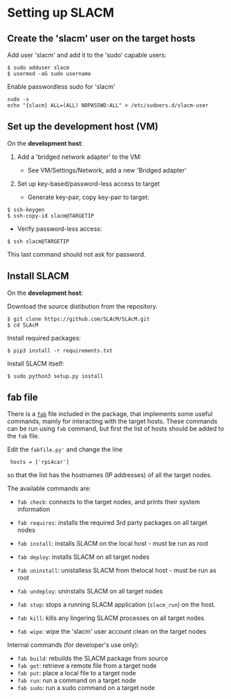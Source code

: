 # Setting up SLACM


## Create the 'slacm' user on the target hosts

Add user 'slacm' and add it to the 'sudo' capable users:
```
$ sudo adduser slacm
$ usermod -aG sudo username
```
Enable passwordless sudo for 'slacm'
```
sudo -s
echo "{slacm} ALL=(ALL) NOPASSWD:ALL" > /etc/sudoers.d/slacm-user
```

## Set up the development host (VM)

On the **development host**:
1) Add a 'bridged network adapter' to the VM: 
   - See VM/Settings/Network, add a new 'Bridged adapter'
   
2) Set up key-based/password-less access to target
   - Generate key-pair, copy key-pair to target:
```
$ ssh-keygen
$ ssh-copy-id slacm@TARGETIP
```
   - Verify password-less access:
```
$ ssh slacm@TARGETIP
```
This last command should not ask for password.


## Install SLACM

On the **development host**: 

Download the source distibution from the repository. 

```
$ git clone https://github.com/SLAcM/SLAcM.git
$ cd SLAcM
```

Install required packages:

```
$ pip3 install -r requirements.txt
```

Install SLACM itself:

```
$ sudo python3 setup.py install
```

## fab file

There is a [`fab`](https://www.fabfile.org) file included in the package, that implements 
some useful commands, mainly for interacting with the target hosts. These commands  
can be run using `fab` command, but first the list of hosts should be added to the `fab` file. 

Edit the `fabfile.py'` and change the line 
```
 hosts = ['rpi4car']
 ```
 so that the list has the hostnames (IP addresses) of all the target nodes. 
 
 The available commands are:
 - `fab check`: connects to the target nodes, and prints their system information
 
 - `fab requires`: installs the required 3rd party packages on all target nodes
 - `fab install`: installs SLACM on the local host - must be run as root
 - `fab deploy`: installs SLACM on all target nodes
 - `fab uninstall`: unistalless SLACM from thelocal host - must be run as root
 - `fab undeploy`: uninstalls SLACM on all target nodes
 
 - `fab stop`: stops a running SLACM application (`slacm_run`) on the host. 
 - `fab kill`: kills any lingering SLACM processes on all target nodes
 - `fab wipe`: wipe the 'slacm' user account clean on the target nodes

 
 Internal commands (for developer's use only):
 - `fab build`: rebuilds the SLACM package from source
 - 	`fab get`: retrieve a remote file from a target node
 - 	`fab put`: place a local file to a target node
 - 	`fab run`: run a command on a target node
 - `fab sudo`: run a sudo command on a target node

 